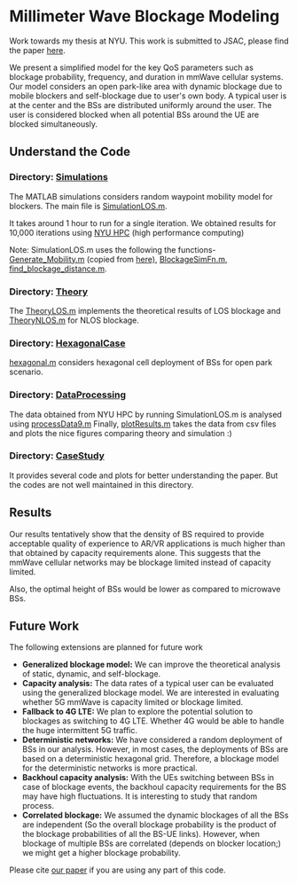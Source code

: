 # Millimeter Wave Blockage Modeling

Work towards my thesis at NYU. This work is submitted to JSAC, please find the paper [here](https://arxiv.org/pdf/1807.04388.pdf). 

We present a simplified model for the key QoS parameters such as blockage probability, frequency, and duration in mmWave cellular systems. Our model considers an open park-like area with dynamic blockage due to mobile blockers and self-blockage due to user's own body. A typical user is at the center and the BSs are distributed uniformly around the user. The user is considered blocked when all potential BSs around the UE are blocked simultaneously. 

## Understand the Code

### Directory: [Simulations](Simulations)

The MATLAB simulations considers random waypoint mobility model for blockers. The main file is [SimulationLOS.m](Simulations/SimulationLOS.m).

It takes around 1 hour to run for a single iteration. We obtained results for 10,000 iterations using [NYU HPC](HPC_Matlab.md) (high performance computing)

Note: SimulationLOS.m uses the following the functions- [Generate_Mobility.m](Simulations/Generate_Mobility.m) (copied from [here)](https://www.mathworks.com/matlabcentral/fileexchange/30939-random-waypoint-mobility-model), [BlockageSimFn.m](Simulations/BlockageSimFn.m), [find_blockage_distance.m](Simulations/find_blockage_distance.m).



### Directory: [Theory](Theory)

The [TheoryLOS.m](Theory/TheoryLOS.m) implements the theoretical results of LOS blockage and [TheoryNLOS.m](Theory/TheoryNLOS.m) for NLOS blockage.

### Directory: [HexagonalCase](HexagonalCase)
[hexagonal.m](HexagonalCase/hexagonal.m) considers hexagonal cell deployment of BSs for open park scenario. 

### Directory: [DataProcessing](DataProcessing)
The data obtained from NYU HPC by running SimulationLOS.m is analysed using [processData9.m](DataProcessing/processData9.m) 
Finally, [plotResults.m](DataProcessing/plotResults.m) takes the data from csv files and plots the nice figures comparing theory and simulation :)

### Directory: [CaseStudy](CaseStudy)
It provides several code and plots for better understanding the paper. But the codes are not well maintained in this directory.

## Results
Our results tentatively show that the density of BS required to provide acceptable quality of experience to AR/VR applications is much higher than that obtained by capacity requirements alone. This suggests that the mmWave cellular networks may be blockage limited instead of capacity limited. 

Also, the optimal height of BSs would be lower as compared to microwave BSs. 

## Future Work

The following extensions are planned for future work

* **Generalized blockage model:** We can improve the theoretical analysis of static, dynamic, and self-blockage. 
* **Capacity analysis:** The data rates of a typical user can be evaluated using the generalized blockage model. We are interested in evaluating whether 5G mmWave is capacity limited or blockage limited.
* **Fallback to 4G LTE:** We plan to explore the potential solution to blockages as switching to 4G LTE. Whether 4G would be able to handle the huge intermittent 5G traffic.
* **Deterministic networks:** We have considered a random deployment of BSs in our analysis. However, in most cases, the deployments of BSs are based on a deterministic hexagonal grid. Therefore, a blockage model for the deterministic networks is more practical.
* **Backhoul capacity analysis:** With the UEs switching between BSs in case of blockage events, the backhoul capacity requirements for the BS may have high fluctuations. It is interesting to study that random process.
* **Correlated blockage:** We assumed the dynamic blockages of all the BSs are independent (So the overall blockage probability is the product of the blockage probabilities of all the BS-UE links). However, when blockage of multiple BSs are correlated (depends on blocker location;) we might get a higher blockage probability.

Please cite [our paper](https://arxiv.org/pdf/1807.04388.pdf) if you are using any part of this code.
